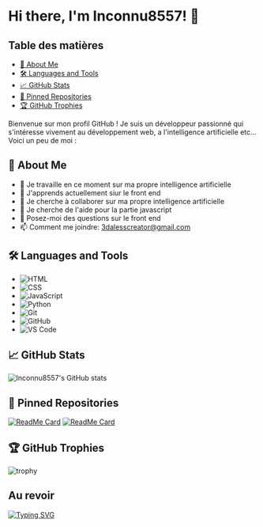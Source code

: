 # Hi there, I'm Inconnu8557! 👋

## Table des matières
- [🚀 About Me](#-about-me)
- [🛠️ Languages and Tools](#-languages-and-tools)
- [📈 GitHub Stats](#-github-stats)
- [📌 Pinned Repositories](#-pinned-repositories)
- [🏆 GitHub Trophies](#-github-trophies)
  
Bienvenue sur mon profil GitHub ! Je suis un développeur passionné qui s'intéresse vivement au développement web, a l'intelligence artificielle etc... Voici un peu de moi :
## 🚀 About Me
- 🔭 Je travaille en ce moment sur ma propre intelligence artificielle
- 🌱 J'apprends actuellement siur le front end
- 👯 Je cherche à collaborer sur ma propre intelligence artificielle
- 🤔 Je cherche de l'aide pour la partie javascript
- 💬 Posez-moi des questions sur le front end
- 📫 Comment me joindre: 3dalesscreator@gmail.com


## 🛠️ Languages and Tools
- ![HTML](https://img.shields.io/badge/-HTML5-E34F26?style=flat&logo=html5&logoColor=white)
- ![CSS](https://img.shields.io/badge/-CSS3-1572B6?style=flat&logo=css3&logoColor=white)
- ![JavaScript](https://img.shields.io/badge/-JavaScript-F7DF1E?style=flat&logo=javascript&logoColor=black)
- ![Python](https://img.shields.io/badge/-Python-3776AB?style=flat&logo=python&logoColor=white)
- ![Git](https://img.shields.io/badge/-Git-F05032?style=flat&logo=git&logoColor=white)
- ![GitHub](https://img.shields.io/badge/-GitHub-181717?style=flat&logo=github&logoColor=white)
- ![VS Code](https://img.shields.io/badge/-Visual%20Studio%20Code-007ACC?style=flat&logo=visual-studio-code&logoColor=white)

## 📈 GitHub Stats
![Inconnu8557's GitHub stats](https://github-readme-stats.vercel.app/api?username=Inconnu8557&show_icons=true&theme=radical)

## 📌 Pinned Repositories
[![ReadMe Card](https://github-readme-stats.vercel.app/api/pin/?username=Inconnu8557&repo=Inconnu8557)](https://github.com/Inconnu8557/Inconnu8557)
[![ReadMe Card](https://github-readme-stats.vercel.app/api/pin/?username=Inconnu8557&repo=MyPortfolio)]((https://github.com/Inconnu8557/MyPortfolio))

## 🏆 GitHub Trophies
![trophy](https://github-profile-trophy.vercel.app/?username=Inconnu8557&theme=onedark)

## Au revoir 
[![Typing SVG](https://readme-typing-svg.demolab.com?font=Fira+Code&weight=800&pause=1000&color=F70000&width=435&lines=Au+revoir+et+%C3%A0+bient%C3%B4t)](https://git.io/typing-svg)
